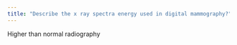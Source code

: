 ```yaml
---
title: "Describe the x ray spectra energy used in digital mammography?"
---
```

Higher than normal radiography

